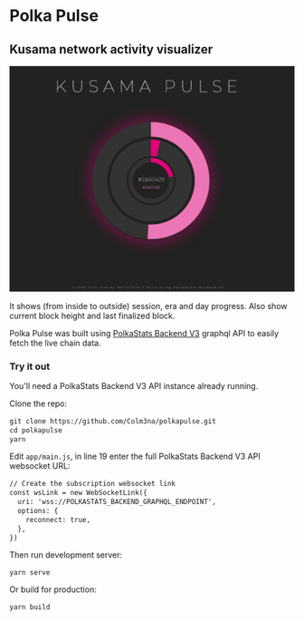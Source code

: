 # Polka Pulse

## Kusama network activity visualizer

![Polka Pulse](polkapulse.png?raw=true "Polka Pulse")

It shows (from inside to outside) session, era and day progress. Also show current block height and last finalized block.

Polka Pulse was built using [PolkaStats Backend V3](https://github.com/Colm3na/polkastats-backend-v3) graphql API to easily fetch the live chain data.

### Try it out

You'll need a PolkaStats Backend V3 API instance already running.

Clone the repo:

```
git clone https://github.com/Colm3na/polkapulse.git
cd polkapulse
yarn
```

Edit `app/main.js`, in line 19 enter the full PolkaStats Backend V3 API websocket URL:

```
// Create the subscription websocket link
const wsLink = new WebSocketLink({
  uri: 'wss://POLKASTATS_BACKEND_GRAPHQL_ENDPOINT',
  options: {
    reconnect: true,
  },
})
```

Then run development server:

```
yarn serve
```

Or build for production:

```
yarn build
```